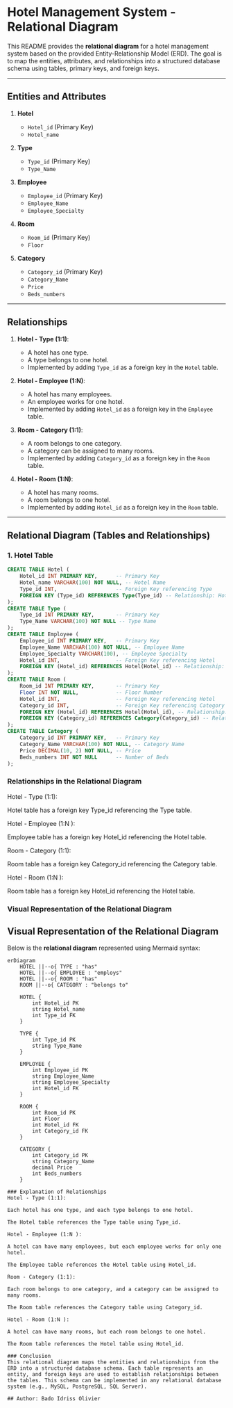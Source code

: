 # Hotel Management System - Relational Diagram

This README provides the **relational diagram** for a hotel management system based on the provided Entity-Relationship Model (ERD). The goal is to map the entities, attributes, and relationships into a structured database schema using tables, primary keys, and foreign keys.

---

## Entities and Attributes

1. **Hotel**
   - `Hotel_id` (Primary Key)
   - `Hotel_name`

2. **Type**
   - `Type_id` (Primary Key)
   - `Type_Name`

3. **Employee**
   - `Employee_id` (Primary Key)
   - `Employee_Name`
   - `Employee_Specialty`

4. **Room**
   - `Room_id` (Primary Key)
   - `Floor`

5. **Category**
   - `Category_id` (Primary Key)
   - `Category_Name`
   - `Price`
   - `Beds_numbers`

---

## Relationships

1. **Hotel - Type (1:1)**:
   - A hotel has one type.
   - A type belongs to one hotel.
   - Implemented by adding `Type_id` as a foreign key in the `Hotel` table.

2. **Hotel - Employee (1:N)**:
   - A hotel has many employees.
   - An employee works for one hotel.
   - Implemented by adding `Hotel_id` as a foreign key in the `Employee` table.

3. **Room - Category (1:1)**:
   - A room belongs to one category.
   - A category can be assigned to many rooms.
   - Implemented by adding `Category_id` as a foreign key in the `Room` table.

4. **Hotel - Room (1:N)**:
   - A hotel has many rooms.
   - A room belongs to one hotel.
   - Implemented by adding `Hotel_id` as a foreign key in the `Room` table.

---

## Relational Diagram (Tables and Relationships)

### 1. **Hotel Table**
```sql
CREATE TABLE Hotel (
    Hotel_id INT PRIMARY KEY,      -- Primary Key
    Hotel_name VARCHAR(100) NOT NULL, -- Hotel Name
    Type_id INT,                   -- Foreign Key referencing Type
    FOREIGN KEY (Type_id) REFERENCES Type(Type_id) -- Relationship: Hotel has a Type
);
CREATE TABLE Type (
    Type_id INT PRIMARY KEY,       -- Primary Key
    Type_Name VARCHAR(100) NOT NULL -- Type Name
);
CREATE TABLE Employee (
    Employee_id INT PRIMARY KEY,   -- Primary Key
    Employee_Name VARCHAR(100) NOT NULL, -- Employee Name
    Employee_Specialty VARCHAR(100), -- Employee Specialty
    Hotel_id INT,                  -- Foreign Key referencing Hotel
    FOREIGN KEY (Hotel_id) REFERENCES Hotel(Hotel_id) -- Relationship: Employee works for Hotel
);
CREATE TABLE Room (
    Room_id INT PRIMARY KEY,       -- Primary Key
    Floor INT NOT NULL,            -- Floor Number
    Hotel_id INT,                  -- Foreign Key referencing Hotel
    Category_id INT,               -- Foreign Key referencing Category
    FOREIGN KEY (Hotel_id) REFERENCES Hotel(Hotel_id), -- Relationship: Room belongs to Hotel
    FOREIGN KEY (Category_id) REFERENCES Category(Category_id) -- Relationship: Room has a Category
);
CREATE TABLE Category (
    Category_id INT PRIMARY KEY,   -- Primary Key
    Category_Name VARCHAR(100) NOT NULL, -- Category Name
    Price DECIMAL(10, 2) NOT NULL, -- Price
    Beds_numbers INT NOT NULL      -- Number of Beds
);
```
### Relationships in the Relational Diagram
Hotel - Type (1:1):

Hotel table has a foreign key Type_id referencing the Type table.

Hotel - Employee (1:N ):

Employee table has a foreign key Hotel_id referencing the Hotel table.

Room - Category (1:1):

Room table has a foreign key Category_id referencing the Category table.

Hotel - Room (1:N ):

Room table has a foreign key Hotel_id referencing the Hotel table.

### Visual Representation of the Relational Diagram

## Visual Representation of the Relational Diagram

Below is the **relational diagram** represented using Mermaid syntax:

```mermaid
erDiagram
    HOTEL ||--o{ TYPE : "has"
    HOTEL ||--o{ EMPLOYEE : "employs"
    HOTEL ||--o{ ROOM : "has"
    ROOM ||--o{ CATEGORY : "belongs to"

    HOTEL {
        int Hotel_id PK
        string Hotel_name
        int Type_id FK
    }

    TYPE {
        int Type_id PK
        string Type_Name
    }

    EMPLOYEE {
        int Employee_id PK
        string Employee_Name
        string Employee_Specialty
        int Hotel_id FK
    }

    ROOM {
        int Room_id PK
        int Floor
        int Hotel_id FK
        int Category_id FK
    }

    CATEGORY {
        int Category_id PK
        string Category_Name
        decimal Price
        int Beds_numbers
    }

### Explanation of Relationships
Hotel - Type (1:1):

Each hotel has one type, and each type belongs to one hotel.

The Hotel table references the Type table using Type_id.

Hotel - Employee (1:N ):

A hotel can have many employees, but each employee works for only one hotel.

The Employee table references the Hotel table using Hotel_id.

Room - Category (1:1):

Each room belongs to one category, and a category can be assigned to many rooms.

The Room table references the Category table using Category_id.

Hotel - Room (1:N ):

A hotel can have many rooms, but each room belongs to one hotel.

The Room table references the Hotel table using Hotel_id.

### Conclusion
This relational diagram maps the entities and relationships from the ERD into a structured database schema. Each table represents an entity, and foreign keys are used to establish relationships between the tables. This schema can be implemented in any relational database system (e.g., MySQL, PostgreSQL, SQL Server).

## Author: Bado Idriss Olivier
